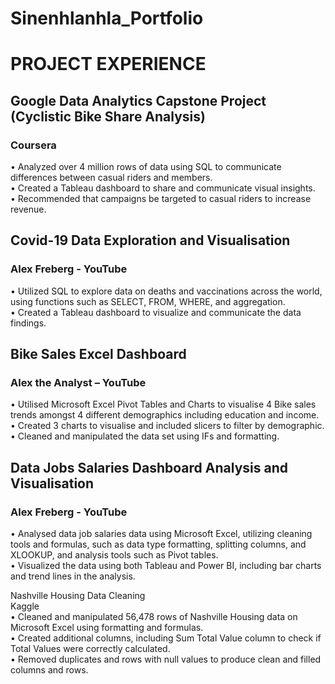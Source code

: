 # Sinenhlanhla_Portfolio
# PROJECT EXPERIENCE

## Google Data Analytics Capstone Project (Cyclistic Bike Share Analysis)				    	       
### Coursera										           		    
  •	Analyzed over 4 million rows of data using SQL to communicate differences between casual riders and members.										           		    
  •	Created a Tableau dashboard to share and communicate visual insights.										           		    
  •	Recommended that campaigns be targeted to casual riders to increase revenue. 										           		    

## Covid-19 Data Exploration and Visualisation								      
### Alex Freberg - YouTube									           		    
  •	Utilized SQL to explore data on deaths and vaccinations across the world, using functions such as SELECT, FROM, WHERE, and aggregation.										           		    
  •	Created a Tableau dashboard to visualize and communicate the data findings.										           		    

## Bike Sales Excel Dashboard										     
### Alex the Analyst – YouTube										   
  •	Utilised Microsoft Excel Pivot Tables and Charts to visualise 4 Bike sales trends amongst 4 different demographics including education and income.										           		    
  •	Created 3 charts to visualise and included slicers to filter by demographic.										           		    
•	Cleaned and manipulated the data set using IFs and formatting.										           		    

## Data Jobs Salaries Dashboard Analysis and Visualisation						     	      
### Alex Freberg - YouTube									           		    
•	Analysed data job salaries data using Microsoft Excel, utilizing cleaning tools and formulas, such as data type formatting, splitting columns, and XLOOKUP, and analysis tools such as Pivot tables.										           		    
•	Visualized the data using both Tableau and Power BI, including bar charts and trend lines in the analysis.										           		    

Nashville Housing Data Cleaning				    	       
Kaggle										           		    
  •	Cleaned and manipulated 56,478 rows of Nashville Housing data on Microsoft Excel using formatting and formulas. 										           		    
  •	Created additional columns, including Sum Total Value column to check if Total Values were correctly calculated. 										           		    
  •	Removed duplicates and rows with null values to produce clean and filled columns and rows. 										           		    

